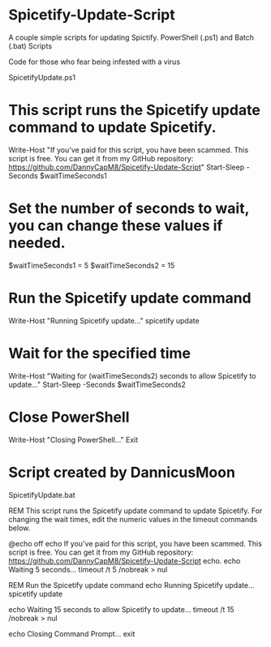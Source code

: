 # Spicetify-Update-Script
A couple simple scripts for updating Spictify.
PowerShell (.ps1) and Batch (.bat) Scripts


Code for those who fear being infested with a virus

SpicetifyUpdate.ps1

# This script runs the Spicetify update command to update Spicetify.
Write-Host "If you've paid for this script, you have been scammed. This script is free. You can get it from my GitHub repository: https://github.com/DannyCapM8/Spicetify-Update-Script"
Start-Sleep -Seconds $waitTimeSeconds1

# Set the number of seconds to wait, you can change these values if needed.
$waitTimeSeconds1 = 5
$waitTimeSeconds2 = 15

# Run the Spicetify update command
Write-Host "Running Spicetify update..."
spicetify update

# Wait for the specified time
Write-Host "Waiting for $($waitTimeSeconds2) seconds to allow Spicetify to update..."
Start-Sleep -Seconds $waitTimeSeconds2

# Close PowerShell
Write-Host "Closing PowerShell..."
Exit
# Script created by DannicusMoon


SpicetifyUpdate.bat

REM This script runs the Spicetify update command to update Spicetify. For changing the wait times, edit the numeric values in the timeout commands below. 

@echo off
echo If you've paid for this script, you have been scammed. This script is free. You can get it from my GitHub repository: https://github.com/DannyCapM8/Spicetify-Update-Script
echo.
echo Waiting 5 seconds...
timeout /t 5 /nobreak > nul

REM Run the Spicetify update command
echo Running Spicetify update...
spicetify update

echo Waiting 15 seconds to allow Spicetify to update...
timeout /t 15 /nobreak > nul

echo Closing Command Prompt...
exit
